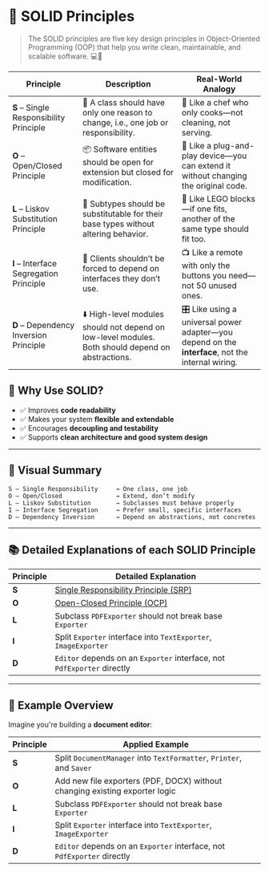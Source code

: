 # 🚀 SOLID Principles

>The SOLID principles are five key design principles in Object-Oriented Programming (OOP) that help you write clean, maintainable, and scalable software. 💻🧠
>

| Principle | Description | Real-World Analogy |
| --- | --- | --- |
| **S** – Single Responsibility Principle | 📌 A class should have only one reason to change, i.e., one job or responsibility. | 🧍 Like a chef who only cooks—not cleaning, not serving. |
| **O** – Open/Closed Principle | 📦 Software entities should be open for extension but closed for modification. | 🔌 Like a plug-and-play device—you can extend it without changing the original code. |
| **L** – Liskov Substitution Principle | 🔄 Subtypes should be substitutable for their base types without altering behavior. | 🧱 Like LEGO blocks—if one fits, another of the same type should fit too. |
| **I** – Interface Segregation Principle | 🔌 Clients shouldn’t be forced to depend on interfaces they don’t use. | 📺 Like a remote with only the buttons you need—not 50 unused ones. |
| **D** – Dependency Inversion Principle | ⬇️ High-level modules should not depend on low-level modules. Both should depend on abstractions. | 🎛️ Like using a universal power adapter—you depend on the **interface**, not the internal wiring. |


## 🎯 Why Use SOLID?

* ✅ Improves **code readability**
* ✅ Makes your system **flexible and extendable**
* ✅ Encourages **decoupling and testability**
* ✅ Supports **clean architecture and good system design**

---

## 🧩 Visual Summary

```plaintext
S — Single Responsibility     → One class, one job
O — Open/Closed               → Extend, don’t modify
L — Liskov Substitution       → Subclasses must behave properly
I — Interface Segregation     → Prefer small, specific interfaces
D — Dependency Inversion      → Depend on abstractions, not concretes
```

---


## 📚 Detailed Explanations of each SOLID Principle

| Principle | Detailed Explanation                                                                 |
| --------- |--------------------------------------------------------------------------------------|
| **S**     | [Single Responsibility Principle (SRP)](./src/main/java/com/codewithaman/SRP/SRP.md) |
| **O**     | [Open-Closed Principle (OCP)](./src/main/java/com/codewithaman/OCP/OCP.md)           |
| **L**     | Subclass `PDFExporter` should not break base `Exporter`                              |
| **I**     | Split `Exporter` interface into `TextExporter`, `ImageExporter`                      |
| **D**     | `Editor` depends on an `Exporter` interface, not `PdfExporter` directly              |

---
## 📘 Example Overview

Imagine you're building a **document editor**:

| Principle | Applied Example                                                        |
| --------- |------------------------------------------------------------------------|
| **S**     | Split `DocumentManager` into `TextFormatter`, `Printer`, and `Saver`   |
| **O**     | Add new file exporters (PDF, DOCX) without changing existing exporter logic |
| **L**     | Subclass `PDFExporter` should not break base `Exporter`                |
| **I**     | Split `Exporter` interface into `TextExporter`, `ImageExporter`        |
| **D**     | `Editor` depends on an `Exporter` interface, not `PdfExporter` directly |
